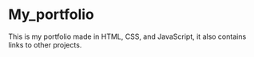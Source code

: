 # My_portfolio
This is my portfolio made in HTML, CSS, and JavaScript, it also contains links to other projects.
